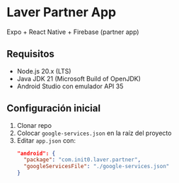 # Laver Partner App

Expo + React Native + Firebase (partner app)

## Requisitos
- Node.js 20.x (LTS)
- Java JDK 21 (Microsoft Build of OpenJDK)
- Android Studio con emulador API 35

## Configuración inicial
1. Clonar repo
2. Colocar `google-services.json` en la raíz del proyecto
3. Editar `app.json` con:
   ```json
   "android": {
     "package": "com.init0.laver.partner",
     "googleServicesFile": "./google-services.json"
   }
